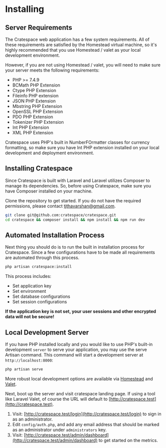 # Installing

## Server Requirements

The Cratespace web application has a few system requirements. All of these requirements are satisfied by the Homestead virtual machine, so it's highly recommended that you use Homestead / valet as your local development environment.

However, if you are not using Homestead / valet, you will need to make sure your server meets the following requirements:

- PHP >= 7.4.9
- BCMath PHP Extension
- Ctype PHP Extension
- Fileinfo PHP extension
- JSON PHP Extension
- Mbstring PHP Extension
- OpenSSL PHP Extension
- PDO PHP Extension
- Tokenizer PHP Extension
- Int PHP Extension
- XML PHP Extension

Cratespace uses PHP's built in NumberFOrmatter classes for currency formatting, so make sure you have Int PHP extension installed on your local development and deployment environment.

## Installing Cratespace

Since Cratespace is built with Laravel and Laravel utilizes Composer to manage its dependencies. So, before using Cratespace, make sure you have Composer installed on your machine.

Clone the repository to get started. If you do not have the required permissions, please contact <tjthavarshan@gmail.com>.

```bash
git clone git@github.com:cratespace/cratespace.git
cd cratespace && composer install && npm install && npm run dev
```

## Automated Installation Process

Next thing you should do is to run the built in installation process for Cratespace. Since a few configurations have to be made all requirements are automated through this process.

```bash
php artisan cratespace:install
```

This process includes:

- Set application key
- Set environment
- Set database configurations
- Set session configurations

**If the application key is not set, your user sessions and other encrypted data will not be secure!**

## Local Development Server

If you have PHP installed locally and you would like to use PHP's built-in development `server` to serve your application, you may use the serve Artisan command. This command will start a development server at `http://localhost:8000`:

```bash
php artisan serve
```

More robust local development options are available via [Homestead](https://laravel.com/docs/8.x/homestead) and [Valet](https://laravel.com/docs/8.x/valet).

Next, boot up the server and visit cratespace landing page. If using a tool like Laravel Valet, of course the URL will default to [http://cratespace.test](http://cratespace.test).

1. Visit: [http://cratespace.test/login](http://cratespace.test/login) to sign in as an administrator.
2. Edit `config/auth.php`, and add any email address that should be marked as an administrator under `administrators` key.
3. Visit: [http://cratespace.test/admin/dashboard](http://cratespace.test/admin/dashboard) to get started on the metrics.
